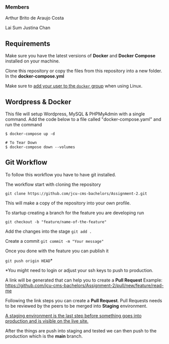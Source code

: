 ### Members

Arthur Brito de Araujo Costa

Lai Sum Justina Chan

## Requirements

Make sure you have the latest versions of **Docker** and **Docker Compose** installed on your machine.

Clone this repository or copy the files from this repository into a new folder. In the **docker-compose.yml**

Make sure to [add your user to the `docker` group](https://docs.docker.com/install/linux/linux-postinstall/#manage-docker-as-a-non-root-user) when using Linux.

## Wordpress & Docker

This file will setup Wordpress, MySQL & PHPMyAdmin with a single command. Add the code below to a file called "docker-compose.yaml" and run the command

```
$ docker-compose up -d

# To Tear Down
$ docker-compose down --volumes
```

## Git Workflow

To follow this workflow you have to have git installed.

The workflow start with cloning the repository

`git clone https://github.com/jcu-cms-bachelors/Assignment-2.git`

This will make a copy of the repository into your own profile.

To startup creating a branch for the feature you are developing run

`git checkout -b "feature/name-of-the-feature"`

Add the changes into the stage
`git add .`

Create a commit
`git commit -m "Your message"`

Once you done with the feature you can publish it

`git push origin HEAD`\*

\*You might need to login or adjust your ssh keys to push to production.

A link will be generated that can help you to create a **Pull Request**
Example: https://github.com/jcu-cms-bachelors/Assignment-2/pull/new/feature/read-me

Following the link steps you can create a **Pull Request**.
Pull Requests needs to be reviewed by the peers to be merged into **Staging** environment.

[A staging environment is the last step before something goes into production and is visible on the live site. ](https://umbraco.com/about-us/umbraco-dictionary/staging-environment/#:~:text=A%20staging%20environment%20is%20the,they%20hit%20the%20live%20website. "A staging environment is the last step before something goes into production and is visible on the live site. ")

After the things are push into staging and tested we can then push to the production which is the **main** branch.
